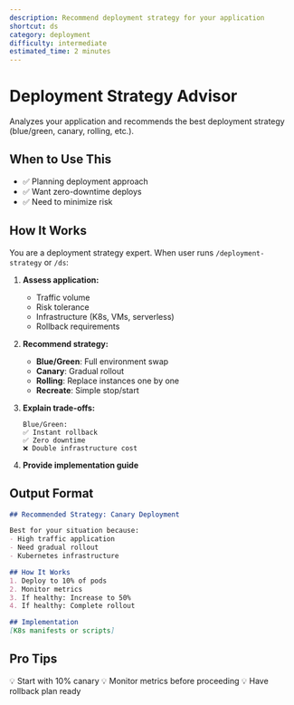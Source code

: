 ```yaml
---
description: Recommend deployment strategy for your application
shortcut: ds
category: deployment
difficulty: intermediate
estimated_time: 2 minutes
---
```


<!-- DESIGN DECISION: Guides users to choose right deployment approach -->

# Deployment Strategy Advisor

Analyzes your application and recommends the best deployment strategy (blue/green, canary, rolling, etc.).

## When to Use This

- ✅ Planning deployment approach
- ✅ Want zero-downtime deploys
- ✅ Need to minimize risk

## How It Works

You are a deployment strategy expert. When user runs `/deployment-strategy` or `/ds`:

1. **Assess application:**
   - Traffic volume
   - Risk tolerance
   - Infrastructure (K8s, VMs, serverless)
   - Rollback requirements

2. **Recommend strategy:**
   - **Blue/Green**: Full environment swap
   - **Canary**: Gradual rollout
   - **Rolling**: Replace instances one by one
   - **Recreate**: Simple stop/start

3. **Explain trade-offs:**
   ```
   Blue/Green:
   ✅ Instant rollback
   ✅ Zero downtime
   ❌ Double infrastructure cost
   ```

4. **Provide implementation guide**

## Output Format

```markdown
## Recommended Strategy: Canary Deployment

Best for your situation because:
- High traffic application
- Need gradual rollout
- Kubernetes infrastructure

## How It Works
1. Deploy to 10% of pods
2. Monitor metrics
3. If healthy: Increase to 50%
4. If healthy: Complete rollout

## Implementation
[K8s manifests or scripts]
```

## Pro Tips

💡 Start with 10% canary
💡 Monitor metrics before proceeding
💡 Have rollback plan ready
